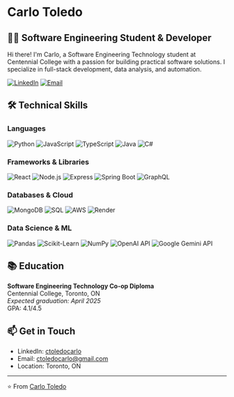 # Carlo Toledo

## 👨‍💻 Software Engineering Student & Developer

Hi there! I'm Carlo, a Software Engineering Technology student at Centennial College with a passion for building practical software solutions. I specialize in full-stack development, data analysis, and automation.

[![LinkedIn](https://img.shields.io/badge/LinkedIn-Connect-blue?logo=linkedin)](https://www.linkedin.com/in/ctoledocarlo/) 
[![Email](https://img.shields.io/badge/Email-Contact-red?logo=gmail)](mailto:ctoledocarlo@gmail.com) 

## 🛠️ Technical Skills

### Languages
![Python](https://img.shields.io/badge/-Python-3776AB?style=flat&logo=python&logoColor=white)
![JavaScript](https://img.shields.io/badge/-JavaScript-F7DF1E?style=flat&logo=javascript&logoColor=black)
![TypeScript](https://img.shields.io/badge/-TypeScript-3178C6?style=flat&logo=typescript&logoColor=white)
![Java](https://img.shields.io/badge/-Java-007396?style=flat&logo=java&logoColor=white)
![C#](https://img.shields.io/badge/-C%23-239120?style=flat&logo=c-sharp&logoColor=white)

### Frameworks & Libraries
![React](https://img.shields.io/badge/-React-61DAFB?style=flat&logo=react&logoColor=black)
![Node.js](https://img.shields.io/badge/-Node.js-339933?style=flat&logo=node.js&logoColor=white)
![Express](https://img.shields.io/badge/-Express-000000?style=flat&logo=express&logoColor=white)
![Spring Boot](https://img.shields.io/badge/-Spring_Boot-6DB33F?style=flat&logo=spring-boot&logoColor=white)
![GraphQL](https://img.shields.io/badge/-GraphQL-E10098?style=flat&logo=graphql&logoColor=white)

### Databases & Cloud
![MongoDB](https://img.shields.io/badge/-MongoDB-47A248?style=flat&logo=mongodb&logoColor=white)
![SQL](https://img.shields.io/badge/-SQL-4479A1?style=flat&logo=mysql&logoColor=white)
![AWS](https://img.shields.io/badge/-AWS-232F3E?style=flat&logo=amazon-aws&logoColor=white)
![Render](https://img.shields.io/badge/-Render-46E3B7?style=flat&logo=render&logoColor=white)

### Data Science & ML
![Pandas](https://img.shields.io/badge/-Pandas-150458?style=flat&logo=pandas&logoColor=white)
![Scikit-Learn](https://img.shields.io/badge/-Scikit_Learn-F7931E?style=flat&logo=scikit-learn&logoColor=white)
![NumPy](https://img.shields.io/badge/-NumPy-013243?style=flat&logo=numpy&logoColor=white)
![OpenAI API](https://img.shields.io/badge/-OpenAI_API-412991?style=flat&logo=openai&logoColor=white)
![Google Gemini API](https://img.shields.io/badge/-Google_Gemini_API-4285F4?style=flat&logo=google&logoColor=white)

## 📚 Education

**Software Engineering Technology Co-op Diploma**  
Centennial College, Toronto, ON  
*Expected graduation: April 2025*  
GPA: 4.1/4.5

## 📫 Get in Touch

- LinkedIn: [ctoledocarlo](https://www.linkedin.com/in/ctoledocarlo/)
- Email: [ctoledocarlo@gmail.com](mailto:ctoledocarlo@gmail.com)
- Location: Toronto, ON

---

⭐️ From [Carlo Toledo](https://github.com/YOUR_GITHUB_USERNAME)

